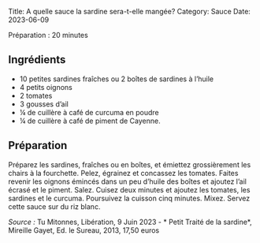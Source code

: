 Title: A quelle sauce la sardine sera-t-elle mangée?
Category: Sauce
Date: 2023-06-09

Préparation : 20 minutes

## Ingrédients

* 10 petites sardines fraîches ou 2 boîtes de sardines à l’huile
* 4 petits oignons
* 2 tomates
* 3 gousses d’ail
* ¼ de cuillère à café de curcuma en poudre
* ¼ de cuillère à café de piment de Cayenne.

## Préparation

Préparez les sardines, fraîches ou en boîtes, et émiettez grossièrement les chairs à la fourchette.
Pelez, égrainez et concassez les tomates. Faites revenir les oignons émincés dans un peu d’huile
des boîtes et ajoutez l’ail écrasé et le piment. Salez. Cuisez deux minutes et ajoutez les tomates,
les sardines et le curcuma. Poursuivez la cuisson cinq minutes. Mixez. Servez cette sauce sur du riz blanc.

*Source :* Tu Mitonnes, Libération, 9 Juin 2023 - * Petit Traité de la sardine*, Mireille Gayet, Ed. le Sureau, 2013, 17,50 euros
